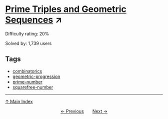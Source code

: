 # [Prime Triples and Geometric Sequences](https://projecteuler.net/problem=518) ↗️

Difficulty rating: 20%

Solved by: 1,739 users
## Tags

- [combinatorics](../tags/combinatorics.md)
- [geometric-progression](../tags/geometric-progression.md)
- [prime-number](../tags/prime-number.md)
- [squarefree-number](../tags/squarefree-number.md)



---

[↑ Main Index](../README.md)


<div align=center><a href='517.md'>← Previous</a> &nbsp;&nbsp; &nbsp;&nbsp;  <a href='519.md'>Next →</a></div>
